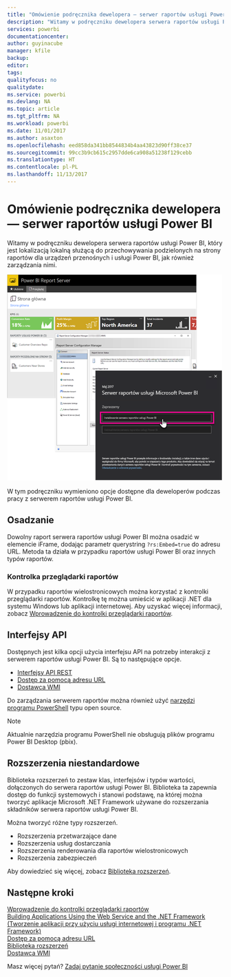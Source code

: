 ```yaml
---
title: "Omówienie podręcznika dewelopera — serwer raportów usługi Power BI"
description: "Witamy w podręczniku dewelopera serwera raportów usługi Power BI, który jest lokalizacją lokalną służącą do przechowywania podzielonych na strony raportów dla urządzeń przenośnych i usługi Power BI, jak również zarządzania nimi."
services: powerbi
documentationcenter: 
author: guyinacube
manager: kfile
backup: 
editor: 
tags: 
qualityfocus: no
qualitydate: 
ms.service: powerbi
ms.devlang: NA
ms.topic: article
ms.tgt_pltfrm: NA
ms.workload: powerbi
ms.date: 11/01/2017
ms.author: asaxton
ms.openlocfilehash: eed858da341bb8544834b4aa43823d90ff38ce37
ms.sourcegitcommit: 99cc3b9cb615c2957dde6ca908a51238f129cebb
ms.translationtype: HT
ms.contentlocale: pl-PL
ms.lasthandoff: 11/13/2017
---
```

# <a name="developer-handbook-overview-power-bi-report-server"></a>Omówienie podręcznika dewelopera — serwer raportów usługi Power BI
Witamy w podręczniku dewelopera serwera raportów usługi Power BI, który jest lokalizacją lokalną służącą do przechowywania podzielonych na strony raportów dla urządzeń przenośnych i usługi Power BI, jak również zarządzania nimi.

![](media/developer-handbook-overview/admin-handbook.png)

W tym podręczniku wymieniono opcje dostępne dla deweloperów podczas pracy z serwerem raportów usługi Power BI.

## <a name="embedding"></a>Osadzanie
Dowolny raport serwera raportów usługi Power BI można osadzić w elemencie iFrame, dodając parametr querystring `?rs:Embed=true` do adresu URL. Metoda ta działa w przypadku raportów usługi Power BI oraz innych typów raportów.

### <a name="report-viewer-control"></a>Kontrolka przeglądarki raportów
W przypadku raportów wielostronicowych można korzystać z kontrolki przeglądarki raportów. Kontrolkę tę można umieścić w aplikacji .NET dla systemu Windows lub aplikacji internetowej. Aby uzyskać więcej informacji, zobacz [Wprowadzenie do kontrolki przeglądarki raportów](https://docs.microsoft.com/sql/reporting-services/application-integration/integrating-reporting-services-using-reportviewer-controls-get-started).

## <a name="apis"></a>Interfejsy API
Dostępnych jest kilka opcji użycia interfejsu API na potrzeby interakcji z serwerem raportów usługi Power BI. Są to następujące opcje.

* [Interfejsy API REST](rest-api.md)
* [Dostęp za pomocą adresu URL](https://docs.microsoft.com/sql/reporting-services/url-access-ssrs)
* [Dostawca WMI](https://docs.microsoft.com/sql/reporting-services/wmi-provider-library-reference/reporting-services-wmi-provider-library-reference-ssrs)

Do zarządzania serwerem raportów można również użyć [narzędzi programu PowerShell](https://github.com/Microsoft/ReportingServicesTools) typu open source.

> [!NOTE]
> Aktualnie narzędzia programu PowerShell nie obsługują plików programu Power BI Desktop (pbix).
> 
> 

## <a name="custom-extensions"></a>Rozszerzenia niestandardowe
Biblioteka rozszerzeń to zestaw klas, interfejsów i typów wartości, dołączonych do serwera raportów usługi Power BI. Biblioteka ta zapewnia dostęp do funkcji systemowych i stanowi podstawę, na której można tworzyć aplikacje Microsoft .NET Framework używane do rozszerzania składników serwera raportów usługi Power BI.

Można tworzyć różne typy rozszerzeń.

* Rozszerzenia przetwarzające dane
* Rozszerzenia usług dostarczania
* Rozszerzenia renderowania dla raportów wielostronicowych
* Rozszerzenia zabezpieczeń

Aby dowiedzieć się więcej, zobacz [Biblioteka rozszerzeń](https://docs.microsoft.com/sql/reporting-services/extensions/reporting-services-extension-library).

## <a name="next-steps"></a>Następne kroki
[Wprowadzenie do kontrolki przeglądarki raportów](https://docs.microsoft.com/sql/reporting-services/application-integration/integrating-reporting-services-using-reportviewer-controls-get-started)  
[Building Applications Using the Web Service and the .NET Framework (Tworzenie aplikacji przy użyciu usługi internetowej i programu .NET Framework)](https://docs.microsoft.com/sql/reporting-services/report-server-web-service/net-framework/building-applications-using-the-web-service-and-the-net-framework)  
[Dostęp za pomocą adresu URL](https://docs.microsoft.com/sql/reporting-services/url-access-ssrs)  
[Biblioteka rozszerzeń](https://docs.microsoft.com/sql/reporting-services/extensions/reporting-services-extension-library)  
[Dostawca WMI](https://docs.microsoft.com/sql/reporting-services/wmi-provider-library-reference/reporting-services-wmi-provider-library-reference-ssrs)

Masz więcej pytań? [Zadaj pytanie społeczności usługi Power BI](https://community.powerbi.com/)

